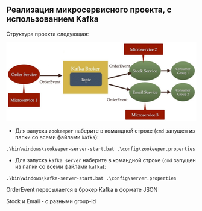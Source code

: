 ## Реализация микросервисного проекта, с иcпользованием Kafka

Структура проекта следующая:


![](pics/microservices.jpg)



- Для запуска `zookeeper` наберите в командной строке (`cmd` запущен из папки со всеми файлами `kafka`):
```
.\bin\windows\zookeeper-server-start.bat .\config\zookeeper.properties
```
- Для запуска `kafka server` наберите в командной строке (`cmd` запущен из папки со всеми файлами `kafka`):
```
.\bin\windows\kafka-server-start.bat .\config\server.properties
```

OrderEvent пересылается в брокер Kafka в формате JSON

Stock и Email - с разными group-id
